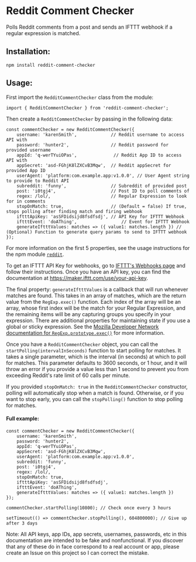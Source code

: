 # Reddit Comment Checker
Polls Reddit comments from a post and sends an IFTTT webhook if a regular expression is matched.

## Installation:
```
npm install reddit-comment-checker
```

## Usage:

First import the `RedditCommentChecker` class from the module:
```
import { RedditCommentChecker } from 'reddit-comment-checker';
```

Then create a `RedditCommentChecker` by passing in the following data:
```
const commentChecker = new RedditCommentChecker({
    username: 'karenSmith',             // Reddit username to access API with
    password: 'hunter2',                // Reddit password for provided username
    appId: 'q-werTYuiOPas',              // Reddit App ID to access API with
    appSecret: 'asd-FGhjK8lZXCvB3Mqw',  // Reddit appSecret for provided App ID
    userAgent: 'platform:com.example.app:v1.0.0', // User Agent string to provide to Reddit API
    subreddit: 'funny',                 // Subreddit of provided post
    post: 'i0tgj4',                     // Post ID to poll comments of
    regex: /lol/,                       // Regular Expression to look for in comments
    stopOnMatch: true,                  // (Default = false) If true, stops polling after finding match and firing webhook
    iftttApiKey: 'asSFDidsijd8fsdfsdj', // API Key for IFTTT Webhook
    iftttEvent: 'doAThing',                 // Event for IFTTT Webhook
    generateIftttValues: matches => ({ value1: matches.length }) // (Optional) Function to generate query params to send to IFTTT webhook
});
```

For more information on the first 5 properties, see the usage instructions for the npm module [`reddit`](https://github.com/feross/reddit).

To get an IFTTT API Key for webhooks, go to [IFTTT's Webhooks page](https://ifttt.com/maker_webhooks) and follow their instructions. Once you have an API key, you can find the documentation at https://maker.ifttt.com/use/your-api-key.

The final property: `generateIftttValues` is a callback that will run whenever matches are found. This takes in an array of matches, which are the return value from the `RegExp.exec()` function. Each index of the array will be an array, whose first index will be the match for your Regular Expression, and the remaining items will be any capturing groups you specify in your expression. There are additional properties for maintaining state if you use a global or sticky expression. See the [Mozilla Developer Network documentation for `RegExp.prototype.exec()`](https://developer.mozilla.org/en-US/docs/Web/JavaScript/Reference/Global_Objects/RegExp/exec) for more information.

Once you have a `RedditCommentChecker` object, you can call the `startPolling(intervalInSeconds)` function to start polling for matches. It takes a single parameter, which is the interval (in seconds) at which to poll for matches. This parameter defaults to 3600 seconds, or 1 hour, and it will throw an error if you provide a value less than 1 second to prevent you from exceeding Reddit's rate limit of 60 calls per minute.

If you provided `stopOnMatch: true` in the `RedditCommentChecker` constructor, polling will automatically stop when a match is found. Otherwise, or if you want to stop early, you can call the `stopPolling()` function to stop polling for matches.

#### Full example:
```
const commentChecker = new RedditCommentChecker({
    username: 'karenSmith',
    password: 'hunter2',
    appId: 'q-werTYuiOPas',
    appSecret: 'asd-FGhjK8lZXCvB3Mqw',
    userAgent: 'platform:com.example.app:v1.0.0',
    subreddit: 'funny',
    post: 'i0tgj4',
    regex: /lol/,
    stopOnMatch: true,
    iftttApiKey: 'asSFDidsijd8fsdfsdj',
    iftttEvent: 'doAThing',
    generateIftttValues: matches => ({ value1: matches.length })
});

commentChecker.startPolling(10800); // Check once every 3 hours

setTimeout(() => commentChecker.stopPolling(), 604800000); // Give up after 3 days
```

Note: All API keys, app IDs, app secrets, usernames, passwords, etc in this documentation are intended to be fake and nonfunctional. If you discover that any of these do in face correspond to a real account or app, please create an Issue on this project so I can correct the mistake.
